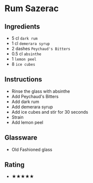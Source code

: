 # Rum Sazerac

## Ingredients
- 5 cl `dark rum`
- 1 cl `demerara syrup`
- 2 dashes `Peychaud's Bitters`
- 0.5 cl `absinthe`
- 1 `lemon peel`
- 8 `ice cubes`

## Instructions
- Rinse the glass with absinthe
- Add Peychaud's Bitters
- Add dark rum
- Add demerara syrup
- Add ice cubes and stir for 30 seconds
- Strain
- Add lemon peel

## Glassware
- Old Fashioned glass

## Rating
- ★★★★★